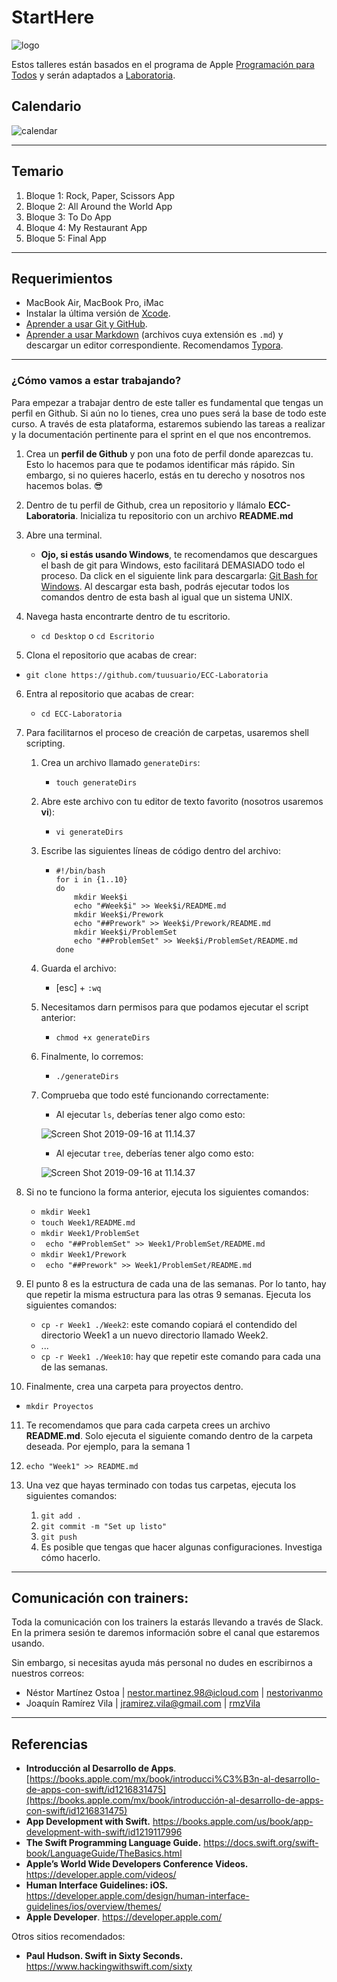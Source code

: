 # StartHere

![logo](images/logo.png)

Estos talleres están basados en el programa de Apple [Programación para Todos](https://www.apple.com/mx/everyone-can-code/) y serán adaptados a [Laboratoria](https://www.laboratoria.la/).



## Calendario

![calendar](images/calendar.png)

---

## Temario

1. Bloque 1: Rock, Paper, Scissors App 
2. Bloque 2: All Around the World App 
3. Bloque 3: To Do App
4. Bloque 4: My Restaurant App 
5. Bloque 5: Final App 

---

## Requerimientos

- MacBook Air, MacBook Pro, iMac 
- Instalar la última versión de [Xcode](https://apps.apple.com/us/app/xcode/id497799835?mt=12).
- [Aprender a usar Git y GitHub](https://rogerdudler.github.io/git-guide/index.es.html). 
- [Aprender a usar Markdown](https://github.com/adam-p/markdown-here/wiki/Markdown-Cheatsheet) (archivos cuya extensión es ```.md```) y descargar un editor correspondiente. Recomendamos [Typora](https://typora.io/).

---

### ¿Cómo vamos a estar trabajando?

Para empezar a trabajar dentro de este taller es fundamental que tengas un perfil en Github. Si aún no lo tienes, crea uno pues será la base de todo este curso. A través de esta plataforma, estaremos subiendo las tareas a realizar y la documentación pertinente para el sprint en el que nos encontremos. 

1. Crea un **perfil de Github** y pon una foto de perfil donde aparezcas tu. Esto lo hacemos para que te podamos identificar más rápido. Sin embargo, si no quieres hacerlo, estás en tu derecho y nosotros nos hacemos bolas. :sunglasses:
2. Dentro de tu perfil de Github, crea un repositorio y llámalo **ECC-Laboratoria**. Inicializa tu repositorio con un archivo **README.md**
3. Abre una terminal. 

   - **Ojo, si estás usando Windows**, te recomendamos que descargues el bash de git para Windows, esto facilitará DEMASIADO todo el proceso. Da click en el siguiente link para descargarla: [Git Bash for Windows](https://gitforwindows.org/). Al descargar esta bash, podrás ejecutar todos los comandos dentro de esta bash al igual que un sistema UNIX. 
4. Navega hasta encontrarte dentro de tu escritorio.

   - ```cd Desktop``` o ```cd Escritorio``` 
5. Clona el repositorio que acabas de crear:
- ```git clone https://github.com/tuusuario/ECC-Laboratoria ```
6. Entra al repositorio que acabas de crear: 
  
   - ```cd ECC-Laboratoria```
   
7. Para facilitarnos el proceso de creación de carpetas, usaremos shell scripting. 

   1. Crea un archivo llamado ```generateDirs```:

      - ```touch generateDirs```

   2. Abre este archivo con tu editor de texto favorito (nosotros usaremos **vi**): 

      - ```vi generateDirs```

   3. Escribe las siguientes líneas de código dentro del archivo:

      - ```
        #!/bin/bash 
        for i in {1..10}
        do
        	mkdir Week$i
        	echo "#Week$i" >> Week$i/README.md
        	mkdir Week$i/Prework
        	echo "##Prework" >> Week$i/Prework/README.md
        	mkdir Week$i/ProblemSet
        	echo "##ProblemSet" >> Week$i/ProblemSet/README.md
        done
        ```

   4. Guarda el archivo: 

      - [esc] + ```:wq```

   5. Necesitamos darn permisos para que podamos ejecutar el script anterior:

      - ```chmod +x generateDirs```

   6. Finalmente, lo corremos: 

      - ```./generateDirs``` 

   7. Comprueba que todo esté funcionando correctamente: 

      - Al ejecutar ```ls```, deberías tener algo como esto: 

      ![Screen Shot 2019-09-16 at 11.14.37](images/ls.png)

      - Al ejecutar ```tree```, deberías tener algo como esto: 

      ![Screen Shot 2019-09-16 at 11.14.37](images/tree.png)

8. Si no te funciono la forma anterior,  ejecuta los siguientes comandos:
   - ```mkdir Week1```
   - ```touch Week1/README.md```
   - ```mkdir Week1/ProblemSet```
   - ``` echo "##ProblemSet" >> Week1/ProblemSet/README.md```
   - ```mkdir Week1/Prework```
   - ``` echo "##Prework" >> Week1/ProblemSet/README.md```

9. El punto 8 es la estructura de cada una de las semanas. Por lo tanto, hay que repetir la misma estructura para las otras 9 semanas. Ejecuta los siguientes comandos: 
   - ```cp -r Week1 ./Week2```: este comando copiará el contendido del directorio Week1 a un nuevo directorio llamado Week2. 
   - ...
   - ```cp -r Week1 ./Week10```: hay que repetir este comando para cada una de las semanas. 

10. Finalmente, crea una carpeta para proyectos dentro.

   - ```mkdir Proyectos``` 

11. Te recomendamos que para cada carpeta crees un archivo **README.md**. Solo ejecuta el siguiente comando dentro de la carpeta deseada. Por ejemplo, para la semana 1

   1. ```echo "Week1" >> README.md```

12. Una vez que hayas terminado con todas tus carpetas, ejecuta los siguientes comandos: 

    1. ```git add .```
    2. ```git commit -m "Set up listo"```
    3. ```git push``` 
    4. Es posible que tengas que hacer algunas configuraciones. Investiga cómo hacerlo. 

---

## Comunicación con trainers: 

Toda la comunicación con los trainers la estarás llevando a través de Slack. En la primera sesión te daremos información sobre el canal que estaremos usando. 

Sin embargo, si necesitas ayuda más personal no dudes en escribirnos a nuestros correos:

- Néstor Martínez Ostoa | nestor.martinez.98@icloud.com | [nestorivanmo](https://github.com/nestorivanmo)
- Joaquín Ramírez Vila | jramirez.vila@gmail.com | [rmzVila](https://github.com/rmzVila)

---

## Referencias

- **Introducción al Desarrollo de Apps**. [https://books.apple.com/mx/book/introducci%C3%B3n-al-desarrollo-de-apps-con-swift/id1216831475](https://books.apple.com/mx/book/introducción-al-desarrollo-de-apps-con-swift/id1216831475)
- **App Development with Swift.** https://books.apple.com/us/book/app-development-with-swift/id1219117996
- **The Swift Programming Language Guide.** https://docs.swift.org/swift-book/LanguageGuide/TheBasics.html
- **Apple’s World Wide Developers Conference Videos.** https://developer.apple.com/videos/
- **Human Interface Guidelines: iOS.** https://developer.apple.com/design/human-interface-guidelines/ios/overview/themes/
- **Apple Developer**. https://developer.apple.com/

Otros sitios recomendados:

- **Paul Hudson. Swift in Sixty Seconds.** https://www.hackingwithswift.com/sixty